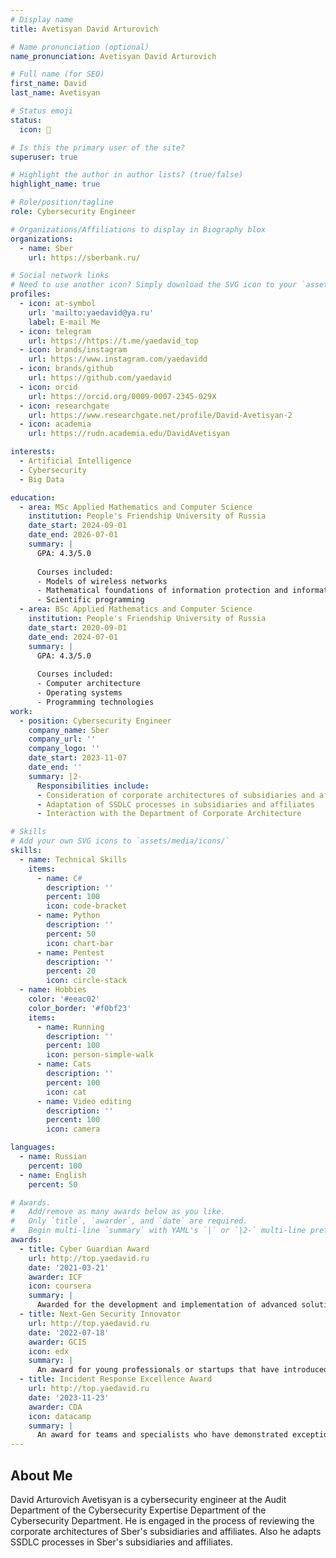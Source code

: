 ```yaml
---
# Display name
title: Avetisyan David Arturovich

# Name pronunciation (optional)
name_pronunciation: Avetisyan David Arturovich

# Full name (for SEO)
first_name: David
last_name: Avetisyan

# Status emoji
status:
  icon: 💚

# Is this the primary user of the site?
superuser: true

# Highlight the author in author lists? (true/false)
highlight_name: true

# Role/position/tagline
role: Cybersecurity Engineer

# Organizations/Affiliations to display in Biography blox
organizations:
  - name: Sber
    url: https://sberbank.ru/

# Social network links
# Need to use another icon? Simply download the SVG icon to your `assets/media/icons/` folder.
profiles:
  - icon: at-symbol
    url: 'mailto:yaedavid@ya.ru'
    label: E-mail Me
  - icon: telegram
    url: https://https://t.me/yaedavid_top
  - icon: brands/instagram
    url: https://www.instagram.com/yaedavidd
  - icon: brands/github
    url: https://github.com/yaedavid
  - icon: orcid
    url: https://orcid.org/0009-0007-2345-029X
  - icon: researchgate
    url: https://www.researchgate.net/profile/David-Avetisyan-2
  - icon: academia
    url: https://rudn.academia.edu/DavidAvetisyan

interests:
  - Artificial Intelligence
  - Cybersecurity
  - Big Data

education:
  - area: MSc Applied Mathematics and Computer Science
    institution: People's Friendship University of Russia
    date_start: 2024-09-01
    date_end: 2026-07-01
    summary: |
      GPA: 4.3/5.0
      
      Courses included:
      - Models of wireless networks
      - Mathematical foundations of information protection and information security
      - Scientific programming
  - area: BSc Applied Mathematics and Computer Science
    institution: People's Friendship University of Russia
    date_start: 2020-09-01
    date_end: 2024-07-01
    summary: |
      GPA: 4.3/5.0
      
      Courses included:
      - Computer architecture
      - Operating systems
      - Programming technologies
work:
  - position: Cybersecurity Engineer
    company_name: Sber
    company_url: ''
    company_logo: ''
    date_start: 2023-11-07
    date_end: ''
    summary: |2-
      Responsibilities include:
      - Consideration of corporate architectures of subsidiaries and affiliates
      - Adaptation of SSDLC processes in subsidiaries and affiliates
      - Interaction with the Department of Corporate Architecture

# Skills
# Add your own SVG icons to `assets/media/icons/`
skills:
  - name: Technical Skills
    items:
      - name: C#
        description: ''
        percent: 100
        icon: code-bracket
      - name: Python
        description: ''
        percent: 50
        icon: chart-bar
      - name: Pentest
        description: ''
        percent: 20
        icon: circle-stack
  - name: Hobbies
    color: '#eeac02'
    color_border: '#f0bf23'
    items:
      - name: Running
        description: ''
        percent: 100
        icon: person-simple-walk
      - name: Cats
        description: ''
        percent: 100
        icon: cat
      - name: Video editing
        description: ''
        percent: 100
        icon: camera

languages:
  - name: Russian
    percent: 100
  - name: English
    percent: 50

# Awards.
#   Add/remove as many awards below as you like.
#   Only `title`, `awarder`, and `date` are required.
#   Begin multi-line `summary` with YAML's `|` or `|2-` multi-line prefix and indent 2 spaces below.
awards:
  - title: Cyber Guardian Award
    url: http://top.yaedavid.ru
    date: '2021-03-21'
    awarder: ICF
    icon: coursera
    summary: |
      Awarded for the development and implementation of advanced solutions in protecting data and systems from cyberattacks. Given to professionals and teams whose technologies and approaches have significantly reduced the risk of breaches and data leaks.
  - title: Next-Gen Security Innovator
    url: http://top.yaedavid.ru
    date: '2022-07-18'
    awarder: GCIS
    icon: edx
    summary: |
      An award for young professionals or startups that have introduced groundbreaking ideas or projects in the field of cybersecurity. It is awarded for innovative solutions based on artificial intelligence, machine learning, or quantum technologies for information protection.
  - title: Incident Response Excellence Award
    url: http://top.yaedavid.ru
    date: '2023-11-23'
    awarder: CDA
    icon: datacamp
    summary: |
      An award for teams and specialists who have demonstrated exceptional skills in responding to major security breaches and successfully mitigated threats, minimizing the impact of the attacks.
---
```


## About Me

David Arturovich Avetisyan is a cybersecurity engineer at the Audit Department of the Cybersecurity Expertise Department of the Cybersecurity Department. He is engaged in the process of reviewing the corporate architectures of Sber's subsidiaries and affiliates. Also he adapts SSDLC processes in Sber's subsidiaries and affiliates.
